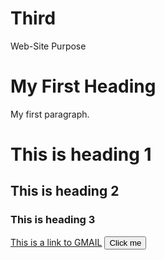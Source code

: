 # Third
Web-Site Purpose
<!DOCTYPE html>
<html>
<body>

<h1>My First Heading</h1>
<p>My first paragraph.</p>

<h1>This is heading 1</h1>
<h2>This is heading 2</h2>
<h3>This is heading 3</h3>

<a href="https://www.gmail.com">This is a link to GMAIL</a>
<button>Click me</button>

</body>
</html>

